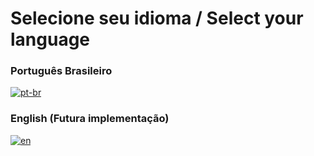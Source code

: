 # Selecione seu idioma / Select your language

### Português Brasileiro
[![pt-br](https://img.shields.io/badge/lang-pt--br-green.svg)](README.pt-BR.md)

### English (Futura implementação)
[![en](https://img.shields.io/badge/lang-en-red.svg)](README.en-US.md)


